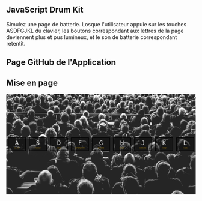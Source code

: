 ## JavaScript Drum Kit

Simulez une page de batterie. Losque l'utilisateur appuie sur les touches ASDFGJKL du clavier, les boutons correspondant aux lettres de la page deviennent plus et pus lumineux, et le son de batterie correspondant retentit.

## Page GitHub de l'Application

## Mise en page
![](ProjetMockUp.png)
